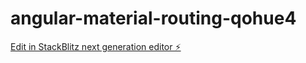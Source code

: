 # angular-material-routing-qohue4

[Edit in StackBlitz next generation editor ⚡️](https://stackblitz.com/~/github.com/vremaker/angular-material-routing-qohue4)